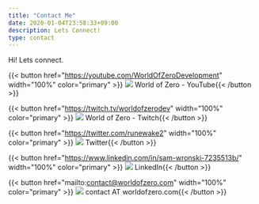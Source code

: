 ```yaml
---
title: "Contact Me"
date: 2020-01-04T23:58:33+09:00
description: Lets Connect!
type: contact
---
```


Hi! Lets connect.

{{< button href="https://youtube.com/WorldOfZeroDevelopment" width="100%" color="primary" >}} ![](/svgs/contact/youtube-brands.svg)
World of Zero - YouTube{{< /button >}}

{{< button href="https://twitch.tv/worldofzerodev" width="100%" color="primary" >}} ![](/svgs/contact/twitch-brands.svg)
World of Zero - Twitch{{< /button >}}

{{< button href="https://twitter.com/runewake2" width="100%" color="primary" >}} ![](/svgs/contact/twitter-brands.svg)
Twitter{{< /button >}}

{{< button href="https://www.linkedin.com/in/sam-wronski-7235513b/" width="100%" color="primary" >}} ![](/svgs/contact/linkedin-brands.svg)
LinkedIn{{< /button >}}

{{< button href="mailto:contact@worldofzero.com" width="100%" color="primary" >}} ![](/svgs/contact/at-solid.svg)
contact AT worldofzero.com{{< /button >}}
